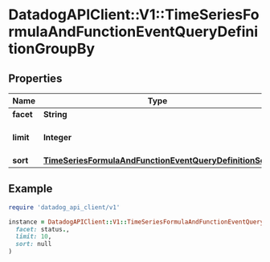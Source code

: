 # DatadogAPIClient::V1::TimeSeriesFormulaAndFunctionEventQueryDefinitionGroupBy

## Properties

| Name | Type | Description | Notes |
| ---- | ---- | ----------- | ----- |
| **facet** | **String** | Event facet. |  |
| **limit** | **Integer** | Number of groups to return. | [optional] |
| **sort** | [**TimeSeriesFormulaAndFunctionEventQueryDefinitionSort**](TimeSeriesFormulaAndFunctionEventQueryDefinitionSort.md) |  | [optional] |

## Example

```ruby
require 'datadog_api_client/v1'

instance = DatadogAPIClient::V1::TimeSeriesFormulaAndFunctionEventQueryDefinitionGroupBy.new(
  facet: status.,
  limit: 10,
  sort: null
)
```

